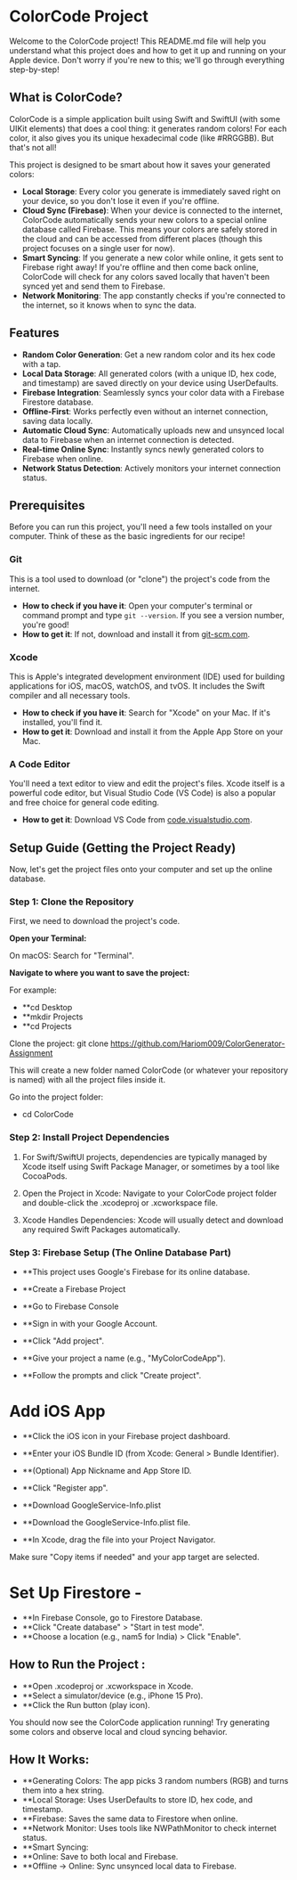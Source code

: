 # ColorCode Project

Welcome to the ColorCode project! This README.md file will help you understand what this project does and how to get it up and running on your Apple device. Don't worry if you're new to this; we'll go through everything step-by-step!

## What is ColorCode?

ColorCode is a simple application built using Swift and SwiftUI (with some UIKit elements) that does a cool thing: it generates random colors! For each color, it also gives you its unique hexadecimal code (like #RRGGBB). But that's not all!

This project is designed to be smart about how it saves your generated colors:

- **Local Storage**: Every color you generate is immediately saved right on your device, so you don't lose it even if you're offline.
- **Cloud Sync (Firebase)**: When your device is connected to the internet, ColorCode automatically sends your new colors to a special online database called Firebase. This means your colors are safely stored in the cloud and can be accessed from different places (though this project focuses on a single user for now).
- **Smart Syncing**: If you generate a new color while online, it gets sent to Firebase right away! If you're offline and then come back online, ColorCode will check for any colors saved locally that haven't been synced yet and send them to Firebase.
- **Network Monitoring**: The app constantly checks if you're connected to the internet, so it knows when to sync the data.

## Features

- **Random Color Generation**: Get a new random color and its hex code with a tap.
- **Local Data Storage**: All generated colors (with a unique ID, hex code, and timestamp) are saved directly on your device using UserDefaults.
- **Firebase Integration**: Seamlessly syncs your color data with a Firebase Firestore database.
- **Offline-First**: Works perfectly even without an internet connection, saving data locally.
- **Automatic Cloud Sync**: Automatically uploads new and unsynced local data to Firebase when an internet connection is detected.
- **Real-time Online Sync**: Instantly syncs newly generated colors to Firebase when online.
- **Network Status Detection**: Actively monitors your internet connection status.

## Prerequisites

Before you can run this project, you'll need a few tools installed on your computer. Think of these as the basic ingredients for our recipe!

### Git

This is a tool used to download (or "clone") the project's code from the internet.

- **How to check if you have it**: Open your computer's terminal or command prompt and type `git --version`. If you see a version number, you're good!
- **How to get it**: If not, download and install it from [git-scm.com](https://git-scm.com).

### Xcode

This is Apple's integrated development environment (IDE) used for building applications for iOS, macOS, watchOS, and tvOS. It includes the Swift compiler and all necessary tools.

- **How to check if you have it**: Search for "Xcode" on your Mac. If it's installed, you'll find it.
- **How to get it**: Download and install it from the Apple App Store on your Mac.

### A Code Editor

You'll need a text editor to view and edit the project's files. Xcode itself is a powerful code editor, but Visual Studio Code (VS Code) is also a popular and free choice for general code editing.

- **How to get it**: Download VS Code from [code.visualstudio.com](https://code.visualstudio.com).

## Setup Guide (Getting the Project Ready)

Now, let's get the project files onto your computer and set up the online database.

### Step 1: Clone the Repository

First, we need to download the project's code.

**Open your Terminal:**

On macOS: Search for "Terminal".

**Navigate to where you want to save the project:**

For example:

- **cd Desktop
- **mkdir Projects
- **cd Projects 

Clone the project:
git clone https://github.com/Hariom009/ColorGenerator-Assignment

This will create a new folder named ColorCode (or whatever your repository is named) with all the project files inside it.

Go into the project folder:
 - cd ColorCode

### Step 2: Install Project Dependencies

1. For Swift/SwiftUI projects, dependencies are typically managed by Xcode itself using Swift Package Manager, or sometimes by a tool like CocoaPods.

2. Open the Project in Xcode: Navigate to your ColorCode project folder and double-click the .xcodeproj or .xcworkspace file.

3. Xcode Handles Dependencies: Xcode will usually detect and download any required Swift Packages automatically.

### Step 3: Firebase Setup (The Online Database Part)

- **This project uses Google's Firebase for its online database.
- **Create a Firebase Project
- **Go to Firebase Console

- **Sign in with your Google Account.
- **Click "Add project".
- **Give your project a name (e.g., "MyColorCodeApp").
- **Follow the prompts and click "Create project".

# Add iOS App
- **Click the iOS icon in your Firebase project dashboard.
- **Enter your iOS Bundle ID (from Xcode: General > Bundle Identifier).
- **(Optional) App Nickname and App Store ID.
- **Click "Register app".

- **Download GoogleService-Info.plist
- **Download the GoogleService-Info.plist file.
- **In Xcode, drag the file into your Project Navigator.

Make sure "Copy items if needed" and your app target are selected.

# Set Up Firestore -
- **In Firebase Console, go to Firestore Database.
- **Click "Create database" > "Start in test mode".
- **Choose a location (e.g., nam5 for India) > Click "Enable".


## How to Run the Project : 

- **Open .xcodeproj or .xcworkspace in Xcode.
- **Select a simulator/device (e.g., iPhone 15 Pro).
- **Click the Run button (play icon).

You should now see the ColorCode application running! Try generating some colors and observe local and cloud syncing behavior.

## How It Works: 

- **Generating Colors: The app picks 3 random numbers (RGB) and turns them into a hex string.
- **Local Storage: Uses UserDefaults to store ID, hex code, and timestamp.
- **Firebase: Saves the same data to Firestore when online.
- **Network Monitor: Uses tools like NWPathMonitor to check internet status.
- **Smart Syncing:
- **Online: Save to both local and Firebase.
- **Offline → Online: Sync unsynced local data to Firebase.
